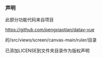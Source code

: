 ### 声明

此部分功能代码来自项目

https://github.com/pengxiaotian/datav-vue

的/src/views/screen/canvas-main/ruler/目录

已添加LICENSE到文件夹目录作为版权声明
